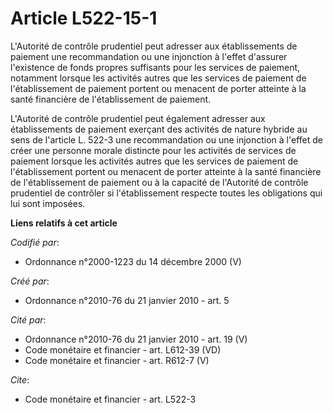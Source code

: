 # Article L522-15-1

L'Autorité de contrôle prudentiel peut adresser aux établissements de paiement une recommandation ou une injonction à l'effet
d'assurer l'existence de fonds propres suffisants pour les services de paiement, notamment lorsque les activités autres que
les services de paiement de l'établissement de paiement portent ou menacent de porter atteinte à la santé financière de
l'établissement de paiement.

L'Autorité de contrôle prudentiel peut également adresser aux établissements de paiement exerçant des activités de nature
hybride au sens de l'article L. 522-3 une recommandation ou une injonction à l'effet de créer une personne morale distincte
pour les activités de services de paiement lorsque les activités autres que les services de paiement de l'établissement
portent ou menacent de porter atteinte à la santé financière de l'établissement de paiement ou à la capacité de l'Autorité de
contrôle prudentiel de contrôler si l'établissement respecte toutes les obligations qui lui sont imposées.

**Liens relatifs à cet article**

_Codifié par_:

  - Ordonnance n°2000-1223 du 14 décembre 2000 (V)

_Créé par_:

  - Ordonnance n°2010-76 du 21 janvier 2010 - art. 5

_Cité par_:

  - Ordonnance n°2010-76 du 21 janvier 2010 - art. 19 (V)
  - Code monétaire et financier - art. L612-39 (VD)
  - Code monétaire et financier - art. R612-7 (V)

_Cite_:

  - Code monétaire et financier - art. L522-3
